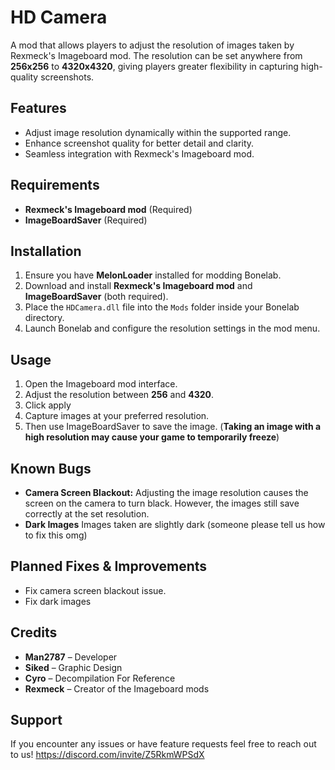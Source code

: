 # HD Camera

A mod that allows players to adjust the resolution of images taken by Rexmeck's Imageboard mod. The resolution can be set anywhere from **256x256** to **4320x4320**, giving players greater flexibility in capturing high-quality screenshots.

## Features
- Adjust image resolution dynamically within the supported range.
- Enhance screenshot quality for better detail and clarity.
- Seamless integration with Rexmeck's Imageboard mod.

## Requirements
- **Rexmeck's Imageboard mod** (Required)
- **ImageBoardSaver** (Required)

## Installation
1. Ensure you have **MelonLoader** installed for modding Bonelab.
2. Download and install **Rexmeck's Imageboard mod** and **ImageBoardSaver** (both required).
3. Place the `HDCamera.dll` file into the `Mods` folder inside your Bonelab directory.
4. Launch Bonelab and configure the resolution settings in the mod menu.

## Usage
1. Open the Imageboard mod interface.
2. Adjust the resolution between **256** and **4320**.
3. Click apply
4. Capture images at your preferred resolution.
5. Then use ImageBoardSaver to save the image.
(**Taking an image with a high resolution may cause your game to temporarily freeze**)

## Known Bugs
- **Camera Screen Blackout:** Adjusting the image resolution causes the screen on the camera to turn black. However, the images still save correctly at the set resolution.
- **Dark Images** Images taken are slightly dark (someone please tell us how to fix this omg)

## Planned Fixes & Improvements
- Fix camera screen blackout issue.
- Fix dark images

## Credits
- **Man2787** – Developer
- **Siked** – Graphic Design
- **Cyro** – Decompilation For Reference
- **Rexmeck** – Creator of the Imageboard mods

## Support
If you encounter any issues or have feature requests feel free to reach out to us! https://discord.com/invite/Z5RkmWPSdX
